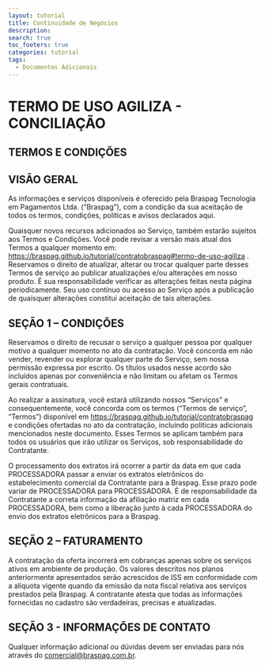 ```yaml
---
layout: tutorial
title: Continuidade de Negócios
description:
search: true
toc_footers: true
categories: tutorial
tags:
  - Documentos Adicionais
---
```


# TERMO DE USO AGILIZA - CONCILIAÇÃO

## TERMOS E CONDIÇÕES

## VISÃO GERAL

As informações e serviços disponíveis é oferecido pela Braspag Tecnologia em Pagamentos Ltda. (“Braspag”), com a condição da sua aceitação de todos os termos, condições, políticas e avisos declarados aqui.
 
Quaisquer novos recursos adicionados ao Serviço, também estarão sujeitos aos Termos e Condições. Você pode revisar a versão mais atual dos Termos a qualquer momento em: https://braspag.github.io/tutorial/contratobraspag#termo-de-uso-agiliza . Reservamos o direito de atualizar, alterar ou trocar qualquer parte desses Termos de serviço ao publicar atualizações e/ou alterações em nosso produto. É sua responsabilidade verificar as alterações feitas nesta página periodicamente. Seu uso contínuo ou acesso ao Serviço após a publicação de quaisquer alterações constitui aceitação de tais alterações.
 
## SEÇÃO 1 – CONDIÇÕES

Reservamos o direito de recusar o serviço a qualquer pessoa por qualquer motivo a qualquer momento no ato da contratação.
Você concorda em não vender, revender ou explorar qualquer parte do Serviço, sem nossa permissão expressa por escrito.
Os títulos usados nesse acordo são incluídos apenas por conveniência e não limitam ou afetam os Termos gerais contratuais.
 
Ao realizar a assinatura, você estará utilizando nossos “Serviços” e consequentemente, você concorda com os termos (“Termos de serviço”, “Termos”) disponível em https://braspag.github.io/tutorial/contratobraspag e condições ofertadas no ato da contratação, incluindo políticas adicionais mencionados neste documento. Esses Termos se aplicam também para todos os usuários que irão utilizar os Serviços, sob responsabilidade do Contratante.
  
O processamento dos extratos irá ocorrer a partir da data em que cada PROCESSADORA passar a enviar os extratos eletrônicos do estabelecimento comercial da Contratante para a Braspag. Esse prazo pode variar de PROCESSADORA para PROCESSADORA.
 É de responsabilidade da Contratante a correta informação da afiliação matriz em cada PROCESSADORA, bem como a liberação junto à cada PROCESSADORA do envio dos extratos eletrônicos para a Braspag.
 
## SEÇÃO 2 – FATURAMENTO

A contratação da oferta incorrerá em cobranças apenas sobre os serviços ativos em ambiente de produção.
Os valores descritos nos planos anteriormente apresentados serão acrescidos de ISS em conformidade com a alíquota vigente quando da emissão da nota fiscal relativa aos serviços prestados pela Braspag.
A contratante atesta que todas as informações fornecidas no cadastro são verdadeiras, precisas e atualizadas.
 
## SEÇÃO 3 - INFORMAÇÕES DE CONTATO

Qualquer informação adicional ou dúvidas devem ser enviadas para nós através do comercial@braspag.com.br.

